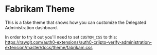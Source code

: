 # Fabrikam Theme

This is a fake theme that shows how you can customize the Delegated Administration dashboard.

In order to try it out you'll need to set `CUSTOM_CSS` to this: https://rawgit.com/auth0-extensions/auth0-criipto-verify-administration-extension/master/docs/theme/fabrikam.css
